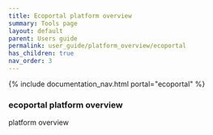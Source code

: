```yaml
---
title: Ecoportal platform overview
summary: Tools page
layout: default
parent: Users guide
permalink: user_guide/platform_overview/ecoportal
has_children: true
nav_order: 3
---
```


{% include documentation_nav.html portal="ecoportal" %}

### ecoportal platform overview

platform overview